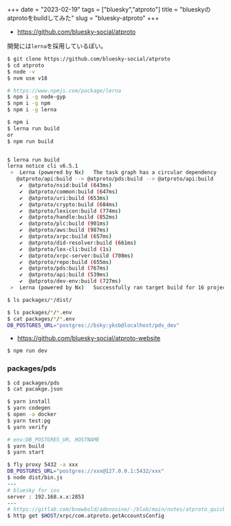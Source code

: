 +++
date = "2023-02-19"
tags = ["bluesky","atproto"]
title = "blueskyのatprotoをbuildしてみた"
slug = "bluesky-atproto"
+++

- https://github.com/bluesky-social/atproto

開発には`lerna`を採用しているぽい。

```sh
$ git clone https://github.com/bluesky-social/atproto
$ cd atproto
$ node -v
$ nvm use v18

# https://www.npmjs.com/package/lerna
$ npm i -g node-gyp
$ npm i -g npm
$ npm i -g lerna

$ npm i
$ lerna run build
or 
$ npm run build


$ lerna run build
lerna notice cli v6.5.1
 >  Lerna (powered by Nx)   The task graph has a circular dependency
   @atproto/api:build --> @atproto/pds:build --> @atproto/api:build
    ✔  @atproto/nsid:build (643ms)
    ✔  @atproto/common:build (647ms)
    ✔  @atproto/uri:build (653ms)
    ✔  @atproto/crypto:build (684ms)
    ✔  @atproto/lexicon:build (774ms)
    ✔  @atproto/handle:build (852ms)
    ✔  @atproto/plc:build (901ms)
    ✔  @atproto/aws:build (987ms)
    ✔  @atproto/xrpc:build (657ms)
    ✔  @atproto/did-resolver:build (661ms)
    ✔  @atproto/lex-cli:build (1s)
    ✔  @atproto/xrpc-server:build (708ms)
    ✔  @atproto/repo:build (655ms)
    ✔  @atproto/pds:build (767ms)
    ✔  @atproto/api:build (539ms)
    ✔  @atproto/dev-env:build (727ms)
 >  Lerna (powered by Nx)   Successfully ran target build for 16 projects (5s)
```


```sh
$ ls packages/*/dist/

$ ls packages/*/*.env
$ cat packages/*/*.env
DB_POSTGRES_URL="postgres://bsky:yksb@localhost/pds_dev"
```

- https://github.com/bluesky-social/atproto-website

```sh
$ npm run dev
```

### packages/pds

```sh
$ cd packages/pds
$ cat pacakge.json

$ yarn install
$ yarn codegen
$ open -a docker
$ yarn test:pg
$ yarn verify

# env:DB_POSTGRES_UR, HOSTNAME
$ yarn build
$ yarn start
```

```sh
$ fly proxy 5432 -a xxx
DB_POSTGRES_URL="postgres://xxx@127.0.0.1:5432/xxx"
$ node dist/bin.js
---
# bluesky for ios
server : 192.168.x.x:2853
---
# https://gitlab.com/bnewbold/adenosine/-/blob/main/notes/atproto_quickstart.md
$ http get $HOST/xrpc/com.atproto.getAccountsConfig
```

